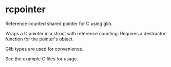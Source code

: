 # rcpointer
Reference counted shared pointer for C using glib.

Wraps a C pointer in a struct with reference counting.
Requires a destructor function for the pointer's object.

Glib types are used for convenience.

See the example C files for usage.
